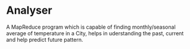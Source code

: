 # Analyser
A MapReduce program which is capable of finding monthly/seasonal average of temperature in a City, helps in uderstanding the past, current and help predict future pattern.
